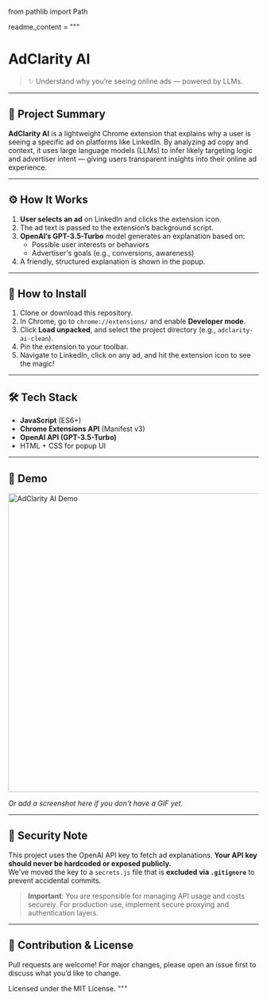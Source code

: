 from pathlib import Path

readme_content = """
# AdClarity AI

> ✨ Understand why you’re seeing online ads — powered by LLMs.

---

## 🧠 Project Summary

**AdClarity AI** is a lightweight Chrome extension that explains why a user is seeing a specific ad on platforms like LinkedIn. By analyzing ad copy and context, it uses large language models (LLMs) to infer likely targeting logic and advertiser intent — giving users transparent insights into their online ad experience.

---

## ⚙️ How It Works

1. **User selects an ad** on LinkedIn and clicks the extension icon.
2. The ad text is passed to the extension’s background script.
3. **OpenAI’s GPT-3.5-Turbo** model generates an explanation based on:
   - Possible user interests or behaviors
   - Advertiser's goals (e.g., conversions, awareness)
4. A friendly, structured explanation is shown in the popup.

---

## 🧩 How to Install

1. Clone or download this repository.
2. In Chrome, go to `chrome://extensions/` and enable **Developer mode**.
3. Click **Load unpacked**, and select the project directory (e.g., `adclarity-ai-clean`).
4. Pin the extension to your toolbar.
5. Navigate to LinkedIn, click on any ad, and hit the extension icon to see the magic!

---

## 🛠️ Tech Stack

- **JavaScript** (ES6+)
- **Chrome Extensions API** (Manifest v3)
- **OpenAI API (GPT-3.5-Turbo)**
- HTML + CSS for popup UI

---

## 📸 Demo

<img src="assets/demo.gif" alt="AdClarity AI Demo" width="600"/>

_Or add a screenshot here if you don't have a GIF yet._

---

## 🔐 Security Note

This project uses the OpenAI API key to fetch ad explanations. **Your API key should never be hardcoded or exposed publicly.**  
We've moved the key to a `secrets.js` file that is **excluded via `.gitignore`** to prevent accidental commits.

> **Important**: You are responsible for managing API usage and costs securely. For production use, implement secure proxying and authentication layers.

---

## 🤝 Contribution & License

Pull requests are welcome! For major changes, please open an issue first to discuss what you’d like to change.

Licensed under the MIT License.
"""

